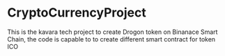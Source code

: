 # CryptoCurrencyProject
This is the kavara tech project to create Drogon token on Binanace Smart Chain, the code is capable to to create different smart contract for token ICO
